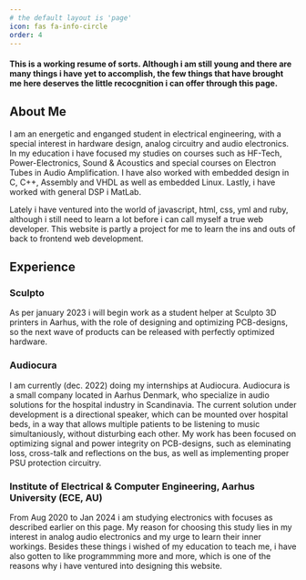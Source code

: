 ```yaml
---
# the default layout is 'page'
icon: fas fa-info-circle
order: 4
---
```


#### This is a working resume of sorts. Although i am still young and there are many things i have yet to accomplish, the few things that have brought me here deserves the little recocgnition i can offer through this page.

## About Me

I am an energetic and enganged student in electrical engineering, with a special interest in hardware design, analog circuitry and audio electronics. In my education i have focused my studies on courses such as HF-Tech, Power-Electronics, Sound & Acoustics and special courses on Electron Tubes in Audio Amplification. I have also worked with embedded design in C, C++, Assembly and VHDL as well as embedded Linux. Lastly, i have worked with general DSP i MatLab. 

Lately i have ventured into the world of javascript, html, css, yml and ruby, although i still need to learn a lot before i can call myself a true web developer. This website is partly a project for me to learn the ins and outs of back to frontend web development.

## Experience

### Sculpto

As per january 2023 i will begin work as a student helper at Sculpto 3D printers in Aarhus, with the role of designing and optimizing PCB-designs, so the next wave of products can be released with perfectly optimized hardware.

### Audiocura

I am currently (dec. 2022) doing my internships at Audiocura. Audiocura is a small company located in Aarhus Denmark, who specialize in audio solutions for the hospital industry in Scandinavia. The current solution under development is a directional speaker, which can be mounted over hospital beds, in a way that allows multiple patients to be listening to music simultaniously, without disturbing each other. My work has been focused on optimizing signal and power integrity on PCB-designs, such as eleminating loss, cross-talk and reflections on the bus, as well as implementing proper PSU protection circuitry.

### Institute of Electrical & Computer Engineering, Aarhus University (ECE, AU)

From Aug 2020 to Jan 2024 i am studying electronics with focuses as described earlier on this page. My reason for choosing this study lies in my interest in analog audio electronics and my urge to learn their inner workings. Besides these things i wished of my education to teach me, i have also gotten to like programmming more and more, which is one of the reasons why i have ventured into designing this website.

